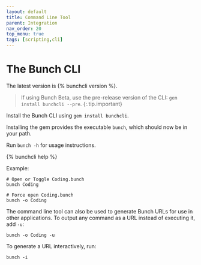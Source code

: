 ```yaml
---
layout: default
title: Command Line Tool
parent: Integration
nav_order: 20
top_menu: true
tags: [scripting,cli]
---
```

# The Bunch CLI

The latest version is {% bunchcli version %}.

> If using Bunch Beta, use the pre-release version of the CLI: `gem install bunchcli --pre`.
{:.tip.important}

Install the Bunch CLI using `gem install bunchcli`.

Installing the gem provides the executable `bunch`, which should now be in your path.

Run `bunch -h` for usage instructions.

{% bunchcli help %}

Example:
    
    # Open or Toggle Coding.bunch
    bunch Coding

    # Force open Coding.bunch
    bunch -o Coding

    
The command line tool can also be used to generate Bunch URLs for use in other applications. To output any command as a URL instead of executing it, add `-u`:

    bunch -o Coding -u

To generate a URL interactively, run:

    bunch -i

